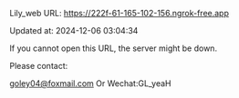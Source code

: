 Lily_web URL: https://222f-61-165-102-156.ngrok-free.app

Updated at: 2024-12-06 03:04:34

If you cannot open this URL, the server might be down.

Please contact: 

goley04@foxmail.com Or Wechat:GL_yeaH